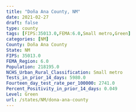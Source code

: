 ```yaml
---
title: "Doña Ana County, NM"
date: 2021-02-27
draft: false
type: county
tags: [FIPS:35013.0,FEMA:6.0,Small metro,Green]
categories: [NM]
County: Doña Ana County
State: NM
FIPS: 35013.0
FEMA_Region: 6.0
Population: 218195.0
NCHS_Urban_Rural_Classification: Small metro
Tests_in_prior_14_days: 5980.0
Fourteen_day_test_rate_per_100000: 2741.0
Percent_Positivity_in_prior_14_days: 0.049
Level: Green
url: /states/NM/dona-ana-county
---
```



